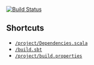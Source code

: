 [![Build Status](https://travis-ci.org/totekp/sbt_seed.svg)](https://travis-ci.org/totekp/sbt_seed)

## Shortcuts
- [`/project/Dependencies.scala`](/project/Dependencies.scala)
- [`/build.sbt`](/build.sbt)
- [`/project/build.properties`](/project/build.properties)